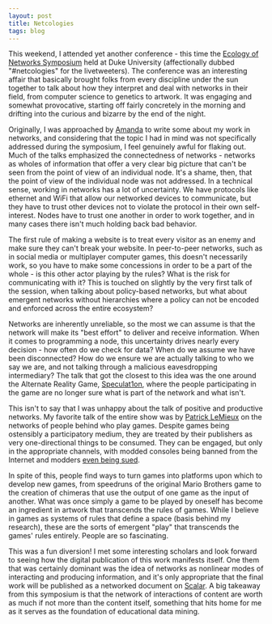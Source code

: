 ```yaml
---
layout: post
title: Netcologies
tags: blog
---
```

This weekend, I attended yet another conference - this time the [Ecology of
Networks Symposium](http://sites.fhi.duke.edu/ecologyofnetworks/) held at
Duke University (affectionally dubbed "#netcologies" for the livetweeters).
The conference was an interesting affair that basically brought folks from
every discipline under the sun together to talk about how they interpret and
deal with networks in their field, from computer science to genetics to artwork.
It was engaging and somewhat provocative, starting off fairly concretely in the
morning and drifting into the curious and bizarre by the end of the night.

Originally, I was approached by [Amanda](http://twitter.com/stargould) to write
some about my work in networks, and considering that the topic I had in mind was
not specifically addressed during the symposium, I feel genuinely awful for
flaking out. Much of the talks emphasized the connectedness of networks - networks
as wholes of information that offer a very clear big picture that can't be seen
from the point of view of an individual node. It's a shame, then, that the
point of view of the individual node was not addressed. In a technical sense,
working in networks has a lot of uncertainty. We have protocols like ethernet
and WiFi that allow our networked devices to communicate, but they have to trust
other devices not to violate the protocol in their own self-interest. Nodes
have to trust one another in order to work together, and in many cases there
isn't much holding back bad behavior.

The first rule of making a website is to treat every visitor as an enemy and
make sure they can't break your website. In peer-to-peer networks, such as in
social media or multiplayer computer games, this doesn't necessarily work, so
you have to make some concessions in order to be a part of the whole - is this
other actor playing by the rules? What is the risk for communicating with it?
This is touched on slightly by the very first talk of the session, when talking
about policy-based networks, but what about emergent networks without hierarchies
where a policy can not be encoded and enforced across the entire ecosystem?

Networks are inherently unreliable, so the most we can assume is that the network
will make its "best effort" to deliver and receive information. When it comes to
programming a node, this uncertainty drives nearly every decision - how often do
we check for data? When do we assume we have been disconnected? How do we ensure
we are actually talking to who we say we are, and not talking through a malicious
eavesdropping intermediary? The talk that got the closest to this idea was the 
one around the Alternate Reality Game, [Speculat1on](http://speculat1on.net/),
where the people participating in the game are no longer sure what is part of
the network and what isn't.

This isn't to say that I was unhappy about the talk of positive and productive
networks. My favorite talk of the entire show was by
[Patrick LeMieux](https://twitter.com/alt254_) on the networks of people behind
who play games. Despite games being ostensibly a participatory medium, they are
treated by their publishers as very one-directional things to be consumed. They
can be engaged, but only in the appropriate channels, with modded consoles being
banned from the Internet and modders [even being sued](http://massively.joystiq.com/2013/10/18/blizzard-wins-the-case-to-shut-down-world-of-warcraft-bots/).

In spite of this, people find ways to turn games into platforms upon which to
develop new games, from speedruns of the original Mario Brothers game to the
creation of chimeras that use the output of one game as the input of another.
What was once simply a game to be played by oneself has become an ingredient in
artwork that transcends the rules of games. While I believe in games as systems
of rules that define a space (basis behind my research), these are the sorts of
emergent "play" that transcends the games' rules entirely. People are so
fascinating.

This was a fun diversion! I met some interesting scholars and look forward to
seeing how the digital publication of this work manifests itself. One them that
was certainly dominant was the idea of networks as nonlinear modes of interacting
and producing information, and it's only appropriate that the final work will be
published as a networked document on [Scalar](http://scalar.usc.edu). A big
takeaway from this symposium is that the network of interactions of content are
worth as much if not more than the content itself, something that hits home for
me as it serves as the foundation of educational data mining.

